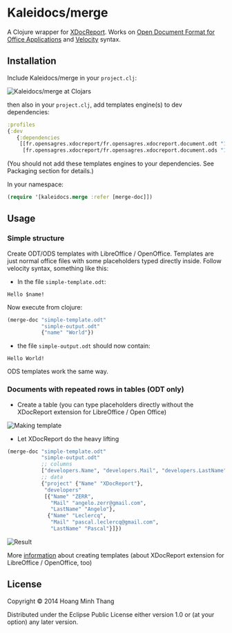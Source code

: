 # Kaleidocs/merge

A Clojure wrapper for [XDocReport][1].
Works on [Open Document Format for Office Applications][2] and [Velocity][3] syntax.

[1]: http://code.google.com/p/xdocreport/
[2]: http://www.documentfoundation.org/
[3]: http://velocity.apache.org/

## Installation

Include Kaleidocs/merge in your `project.clj`:

![Kaleidocs/merge at Clojars](https://clojars.org/kaleidocs/merge/latest-version.svg)

then also in your `project.clj`, add templates engine(s) to dev dependencies:

```clojure
:profiles
{:dev
   {:dependencies
    [[fr.opensagres.xdocreport/fr.opensagres.xdocreport.document.odt "1.0.3"]
     [fr.opensagres.xdocreport/fr.opensagres.xdocreport.document.ods "1.0.3"]]}}
```
(You should not add these templates engines to your dependencies.
See Packaging section for details.)

In your namespace:

```clojure
(require '[kaleidocs.merge :refer [merge-doc]])
```

## Usage
### Simple structure

Create ODT/ODS templates with LibreOffice / OpenOffice.
Templates are just normal office files with some placeholders typed
directly inside.
Follow velocity syntax, something like this:

- In the file `simple-template.odt`:

```
Hello $name!
```

Now execute from clojure:

```clojure
(merge-doc "simple-template.odt"
           "simple-output.odt"
           {"name" "World"})
```

- the file `simple-output.odt` should now contain:

```
Hello World!
```

ODS templates work the same way.

### Documents with repeated rows in tables (ODT only)

- Create a table (you can type placeholders directly without the XDocReport extension for LibreOffice / Open Office)

![Making template](http://wiki.xdocreport.googlecode.com/git/screenshots/ODTQuickStart_MacroInsertListFieldInPargraph3.png)

- Let XDocReport do the heavy lifting

```clojure
(merge-doc "simple-template.odt"
           "simple-output.odt"
           ;; columns
           ["developers.Name", "developers.Mail", "developers.LastName"]
           ;; data
           {"project" {"Name" "XDocReport"},
            "developers"
            [{"Name" "ZERR",
              "Mail" "angelo.zerr@gmail.com",
              "LastName" "Angelo"},
             {"Name" "Leclercq",
              "Mail" "pascal.leclercq@gmail.com",
              "LastName" "Pascal"}]})
```
![Result](http://wiki.xdocreport.googlecode.com/git/screenshots/ODTReportingQuickStart_MacroOverview2.png)

More [information][1] about creating templates
(about XDocReport extension for LibreOffice / OpenOffice, too)

[1]: http://code.google.com/p/xdocreport/wiki/ODTReportingQuickStart

## License

Copyright © 2014 Hoang Minh Thang

Distributed under the Eclipse Public License either version 1.0 or (at
your option) any later version.
